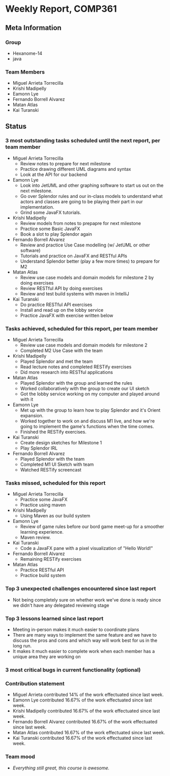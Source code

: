 # Weekly Report, COMP361

## Meta Information

### Group

 * Hexanome-14
 * java

### Team Members

 * Miguel Arrieta Torrecilla
 * Krishi Madipelly
 * Eamonn Lye
 * Fernando Borrell Alvarez
 * Matan Atlas
 * Kai Turanski

## Status

### 3 most outstanding tasks scheduled until the next report, per team member

 * Miguel Arrieta Torrecilla
   * Review notes to prepare for next milestone
   * Practice drawing different UML diagrams and syntax
   * Look at the API for our backend
 * Eamonn Lye
   * Look into JetUML and other graphing software to start us out on the next milestone.
   * Go over Splendor rules and our in-class models to understand what actors and classes are going to be playing their part in our implementation.
   * Grind some JavaFX tutorials.
 * Krishi Madipelly
   * Review models from notes to prepapre for next milestone
   * Practice some Basic JavaFX 
   * Book a slot to play Splendor again
 * Fernando Borrell Alvarez
   * Review and practice Use Case modelling (w/ JetUML or other software)
   * Tutorials and practice on JavaFX and RESTful APIs
   * Understand Splendor better (play a few more times) to prepare for M2
 * Matan Atlas
   * Review use case models and domain models for milestone 2 by doing exercises
   * Review RESTful API by doing exercises
   * Review and test build systems with maven in IntelliJ
 * Kai Turanski
   * Do practice RESTful API exercises
   * Install and read up on the lobby service
   * Practice JavaFX with exercise written below

### Tasks achieved, scheduled for this report, per team member  

 * Miguel Arrieta Torrecilla
   * Review use case models and domain models for milestone 2
   * Completed M2 Use Case with the team
 * Krishi Madipelly
   * Played Splendor and met the team
   * Read lecture notes and completed RESTify exercises
   * Did more research into RESTful applications
 * Matan Atlas
   * Played Splendor with the group and learned the rules
   * Worked collaboratively with the group to create our UI sketch
   * Got the lobby service working on my computer and played around with it
 * Eamonn Lye
   * Met up with the group to learn how to play Splendor and it's Orient expansion.
   * Worked together to work on and discuss M1 live, and how we're going to implement the game's functions when the time comes.
   * Finished the RESTify exercises.
 * Kai Turanski
   * Create design sketches for Milestone 1
   * Play Splendor IRL
 * Fernando Borrell Alvarez
   * Played Splendor with the team
   * Completed M1 UI Sketch with team
   * Watched RESTify screencast

### Tasks missed, scheduled for this report

 * Miguel Arrieta Torrecilla
   * Practice some JavaFX
   * Practice using maven
 * Krishi Madipelly
   * Using Maven as our build system
 * Eamonn Lye
   * Review of game rules before our bord game meet-up for a smoother learning experience.
   * Maven review.
 * Kai Turanski
   * Code a JavaFX pane with a pixel visualization of "Hello World!"
 * Fernando Borrell Alvarez
   * Remaining RESTify exercises
 * Matan Atlas
   * Practice RESTful API
   * Practice build system

### Top 3 unexpected challenges encountered since last report

  * Not being completely sure on whether work we've done is ready since we didn't have any delegated reviewing stage

### Top 3 lessons learned since last report

  * Meeting in-person makes it much easier to coordinate plans
  * There are many ways to implement the same feature and we have to discuss the pros and cons and which way will work best for us in the long run. 
  * It makes it much easier to complete work when each member has a unique area they are working on 

### 3 most critical bugs in current functionality (optional)

### Contribution statement

 * Miguel Arrieta contributed 14% of the work effectuated since last week.
 * Eamonn Lye contributed 16.67% of the work effectuated since last week.
 * Krishi Madipelly contributed 16.67% of the work effectuated since last week.
 * Fernando Borrell Alvarez contributed 16.67% of the work effectuated since last week.
 * Matan Atlas contributed 16.67% of the work effectuated since last week.
 * Kai Turanski contributed 16.67% of the work effectuated since last week.

### Team mood

 * *Everything still great, this course is awesome.*
